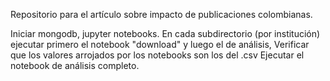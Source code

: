 Repositorio para el artículo sobre impacto de publicaciones colombianas. 

Iniciar mongodb, jupyter notebooks.
En cada subdirectorio (por institución) ejecutar primero el notebook "download" y luego el de análisis, 
Verificar que los valores arrojados por los notebooks son los del .csv
Ejecutar el notebook de análisis completo.
